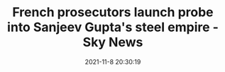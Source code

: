 ---
"title": "French prosecutors launch probe into Sanjeev Gupta's steel empire - Sky News"
"date": "2021-11-8 20:30:19"
"feed_name": "GOOGLENEWSINDUSTRIAL"
"feed_website": "https://news.google.com/search?q=industrial%2Bincident&hl=en-US&gl=US&ceid=US:en"
"feed_rss": "https://news.google.com/rss/search?q=industrial%2Bincident&hl=en-US&gl=US&ceid=US:en"
"link": "https://news.sky.com/story/french-prosecutors-launch-probe-into-sanjeev-guptas-steel-empire-12464210"
"source": "{'href': 'https://news.sky.com', 'title': 'Sky News'}"
"file": "_posts/2021-1-1-709081ad6f39a3a4cd5aae7b240aa66534b97682.md"
"accident": "0"
"drilling": "0"
"dead": "0"
"injured": "0"
"arrested": "0"
"place": "unknown place"
"where": "unknown site"
"causes": "unknown"
"place_uri": "unknown place"
---